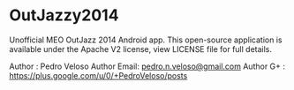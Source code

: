 OutJazzy2014
============

Unofficial MEO OutJazz 2014 Android app.
This open-source application is available under the Apache V2 license, view LICENSE file for full details.

Author : Pedro Veloso
Author Email: pedro.n.veloso@gmail.com
Author G+ : https://plus.google.com/u/0/+PedroVeloso/posts


